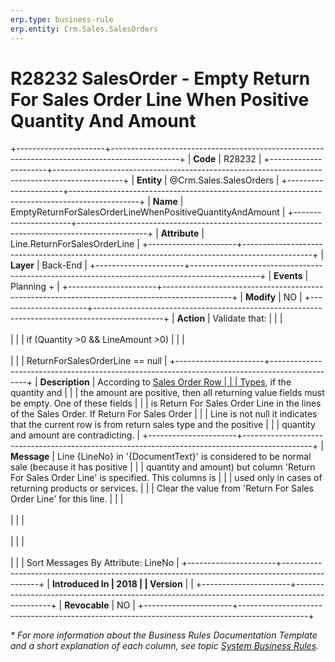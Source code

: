 ```yaml
---
erp.type: business-rule
erp.entity: Crm.Sales.SalesOrders
---
```


# R28232 SalesOrder - Empty Return For Sales Order Line When Positive Quantity And Amount
+----------------------+-----------------------------------------------------------------------------------------------+
| **Code**             | R28232                                                                                        |
+----------------------+-----------------------------------------------------------------------------------------------+
| **Entity**           | @Crm.Sales.SalesOrders                                                                        |
+----------------------+-----------------------------------------------------------------------------------------------+
| **Name**             | EmptyReturnForSalesOrderLineWhenPositiveQuantityAndAmount                                     |
+----------------------+-----------------------------------------------------------------------------------------------+
| **Attribute**        | Line.ReturnForSalesOrderLine                                                                  |
+----------------------+-----------------------------------------------------------------------------------------------+
| **Layer**            | Back-End                                                                                      |
+----------------------+-----------------------------------------------------------------------------------------------+
| **Events**           | Planning +                                                                                    |
+----------------------+-----------------------------------------------------------------------------------------------+
| **Modify**           | NO                                                                                            |
+----------------------+-----------------------------------------------------------------------------------------------+
| **Action**           | Validate that:                                                                                |
|                      | <br/><br/>                                                                                    |
|                      | if (Quantity \>0 && LineAmount \>0)                                                           |
|                      | <br/><br/>                                                                                    |
|                      | ReturnForSalesOrderLine == null                                                               |
+----------------------+-----------------------------------------------------------------------------------------------+
| **Description**      | According to [Sales Order Row                                                                 |
|                      | Types](https://confluence.erp.net/display/techdoc/Sales+Order+Row+Types), if the quantity and |
|                      | the amount are positive, then all returning value fields must be empty. One of these fields   |
|                      | is Return For Sales Order Line in the lines of the Sales Order. If Return For Sales Order     |
|                      | Line is not null it indicates that the current row is from return sales type and the positive |
|                      | quantity and amount are contradicting.                                                        |
+----------------------+-----------------------------------------------------------------------------------------------+
| **Message**          | Line {LineNo} in \'{DocumentText}\' is considered to be normal sale (because it has positive  |
|                      | quantity and amount) but column \'Return For Sales Order Line\' is specified. This columns is |
|                      | used only in cases of returning products or services.                                         |
|                      | Clear the value from \'Return For Sales Order Line\' for this line.                           |
|                      | <br/><br/>                                                                                    |
|                      | <br/><br/>                                                                                    |
|                      | <br/><br/>                                                                                    |
|                      | Sort Messages By Attribute: LineNo                                                            |
+----------------------+-----------------------------------------------------------------------------------------------+
| **Introduced In      | 2018                                                                                          |
| Version**            |                                                                                               |
+----------------------+-----------------------------------------------------------------------------------------------+
| **Revocable**        | NO                                                                                            |
+----------------------+-----------------------------------------------------------------------------------------------+

*\* For more information about the Business Rules Documentation Template and a short explanation of each column, see
topic [System Business Rules](../templates/template-description-system-business-rules.md).*
